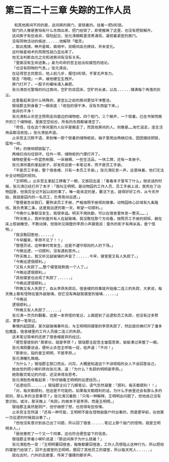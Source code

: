 # 第二百二十三章 失踪的工作人员
        和其他房间不同的是，这间房的房门，是锁着的。挂着一把U形锁。
       锁门的人像是害怕有什么东西出来，把门给锁了，即使搬离了这里，也没有把锁解开。
       这间房子有些诡异，保险起见，张元清眼眶里漆黑涌现，凝视着紧密的房门。
       没有阴物活动的痕迹......他解除「噬灵」
       ，取出鬼镜，睁开星眸，面相中，双眼间血光缭绕，并未变化。
       这时候星相术的局限性就凸显出来了。
       他无法判断血光之灾和进房间有没有关系。
       「里面没有生命迹象。」身为司命的宫主给出权威性的结论。
       「也没有阴物的气息。」张元清说。
       在征得宫主同意后，他上前几步，握住U形锁，手掌无声发力。
       锁舌「啪嗒」一声，被他硬生生拽开。
       房门打开了，一股子的霉味涌入鼻腔。
       张元清目光警惕的扫过房间，空旷的双层床，空旷的长桌，以及......铺满每个角落的灰尘。
       这里看起来没什么特殊的，甚至比之前的房间更加干净整洁。
       银瑶郡主附身看了一眼床底：「收拾的很干净，没有东西留下来。」
       诡异的干净！
       张元清和止杀宫主照例走向窗边的储物柜，四个柜门，三个敞开，一个锁着。已在书架而敞开的三个储物柜，里面空空如也，所有的东西都被清空了。
       「奇怪，住在这个房间里的人似乎是搬走了，而其他房间的人，则像是……匆忙逃走，连生活用品都没收拾。」张元清低声道。
       止杀宫主沉默不语，来到唯一那个锁着的储物柜前，袖子里爬出两根红线，团团缠绕铜锁，猛地一绞。
       「砰」的微响铜锁裂了。
       两根红线勾住锁环，往外一带，储物柜的门便打开了。
       储物柜里有一件蓝色制服、一床被褥、一些生活品，一块工牌，还有一本册子。
       张元清欣喜的拿起册子，却发现这是一本笔记本，而不是员工手册。
       「不是员工手册，整个宿舍楼，只有一本员工手册。」张元清叹息一声。这意味着，他们无法补全动物园的规则。
       「王明明。」止杀宫主拿起工牌看了一眼，又放回去道：「看看本子里写了什么」她说话的时候，张元清已经打开了本子：「我叫王明明，是动物园的工作人员，员工手册上说，我死在了动物园里，但我完全记不起以前的事了。唯一能肯定的是，要活下去，就得好好工作，从今天开始，我就是园内的一名员工，负责夜间巡逻。」
       「管理者告诉我们，要熟读员工手册，严格按照手册规则做事。动物园核心区域有九条路线，我负责第二条，这是我巡逻的第一天，希望一切顺利。」
       「今晚什么事都没发生，我很幸运。明天不用执勤，可以在宿舍里休息一整天…….」
       「昨天晚上，我听到窗外有人在敲玻璃，我没敢往那个方向看，按照员工手册的规矩，躺在床上假装睡觉，不敢动弹，但我听见隔壁的李昂小声跟我说：窗外的影子有两米高，是个怪物。」
       「我没敢回答他......」
       「今早醒来，李昂不见了！！」
       「管理员说，这种事时常发生，这是不遵守规则的人的下场。」
       「今晚巡逻，一切顺利，没有遇到意外。」
       「昨天晚上，我又听见敲玻璃的声音了......今早，寝室里又有人失踪了。」
       「今晚巡逻很顺利。」
       「又有人失踪了……整个寝室就剩我一个人了。」
       「今晚巡逻很顺利。」
       「其他寝室也出现了失踪了......」
       「今晚巡逻很顺利。」
       「昨晚又有人失踪了，自从李昂失踪后，宿舍楼的同事就开始接二连三的失踪，大家说，每天晚上都有怪物在窗外敲玻璃，但它没有再敲我寝室的玻璃......」
       「今晚巡
       逻很顺利。」
       「昨晚又有人失踪了......」
       张元清一页页的翻看，这是一本奇怪的笔记，上面提到了巡逻和员工失踪，但没有过多赘述，寥寥一笔带过。
       事情的起因是，某次敲玻璃事件后，与王明明同寝室的李昂失踪了，然后就仿佛打开了潘多拉魔盒，宿舍楼里的工作人员接二连三的失踪。
       这本笔记简单的还原了宿舍楼废弃的经过。
       「便签里提到的‘那家伙，就是李昂？」银瑶郡主趁宫主皱眉思索，偷偷凑过来瞥了一眼。
       张元清刚要说话，便听止杀宫主呼吸一促，低声道：「不对！」
       「那家伙，指的是王明明，不是李昂。」
       张元清瞳孔微缩。
       「为什么？」银瑶郡主脱口而出，问完，大概是知道这个不讲规矩的女人不会回答自己，
       她自觉的把小喇叭转向张元清，道：「为什么？失踪的明明是李昂。」
       她刚看完笔记的内容，还没来得及思考。
       张元清脸色难看起来：「你仔细看王明明的巡逻经历。」
       「巡逻经历......」银瑶郡主扫了几眼笔记，语气忽然凝重：「顺利，每天都顺利！！」
       「对，每天都顺利，但这是不可能的。如果每天都顺利的话，为什么手册里还会有那么多的规则，那么多的注意事项？」张元清沉着脸：「只有一种解释，王明明出问题了，但他自己没有意识到。或许，那天晚上「失踪」的根本不是李昂，而是王明明。」
       银瑶郡主虽然是阴尸，但仔细想了想，也觉得有些惊悚。
       止杀宫主忽然道：「还有一种可能，王明明不是在怪物敲窗户时出事的，而是更早前，在他第一次巡逻的时候就出事了。」
       「但他没有意识到自己出了问题，所以回了宿舍......笔记上那个敲门的怪物，就是王明明本人。」
       「是他害死了一个又一个同事，这也符合便签留下的信息。
       银瑶郡主举着小喇叭说道：「那这间房子为什么锁着？」
       张元清脸色一变：「王明明要回宿舍，每晚都要回宿舍，工作人员想阻止这种行为，所以把他的寝室门给锁了。回不去寝室的王明明，便回了其他员工的寝室，所以每天死人......」
       就在这时，门外的走廊里，传来了僵硬的脚步声。